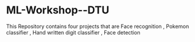 # ML-Workshop--DTU
This Repository contains four projects that are Face recognition , Pokemon classifier , Hand written digit classifier , Face detection
